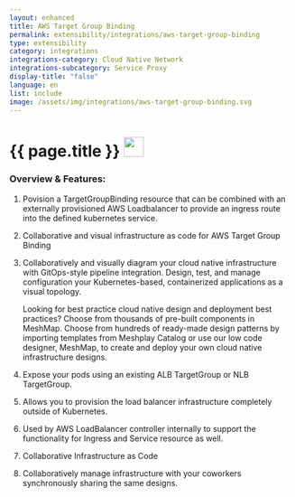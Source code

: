 ```yaml
---
layout: enhanced
title: AWS Target Group Binding
permalink: extensibility/integrations/aws-target-group-binding
type: extensibility
category: integrations
integrations-category: Cloud Native Network
integrations-subcategory: Service Proxy
display-title: "false"
language: en
list: include
image: /assets/img/integrations/aws-target-group-binding.svg
---
```


<h1>{{ page.title }} <img src="{{ page.image }}" style="width: 35px; height: 35px;" /></h1>


<!-- This needs replaced with the Category property, not the sub-category.
 #### About: Povision a TargetGroupBinding resource that can be combined with an externally provisioned AWS Loadbalancer to provide an ingress route into the defined kubernetes service. -->

### Overview & Features:

1. Povision a TargetGroupBinding resource that can be combined with an externally provisioned AWS Loadbalancer to provide an ingress route into the defined kubernetes service.

2. Collaborative and visual infrastructure as code for AWS Target Group Binding

4. 
    Collaboratively and visually diagram your cloud native infrastructure with GitOps-style pipeline integration. Design, test, and manage configuration your Kubernetes-based, containerized applications as a visual topology.



    Looking for best practice cloud native design and deployment best practices? Choose from thousands of pre-built components in MeshMap. Choose from hundreds of ready-made design patterns by importing templates from Meshplay Catalog or use our low code designer, MeshMap, to create and deploy your own cloud native infrastructure designs.



5. Expose your pods using an existing ALB TargetGroup or NLB TargetGroup.

6. Allows you to provision the load balancer infrastructure completely outside of Kubernetes.

7. Used by AWS LoadBalancer controller internally to  support the functionality for Ingress and Service resource as well.

8. Collaborative Infrastructure as Code

9. Collaboratively manage infrastructure with your coworkers synchronously sharing the same designs.

